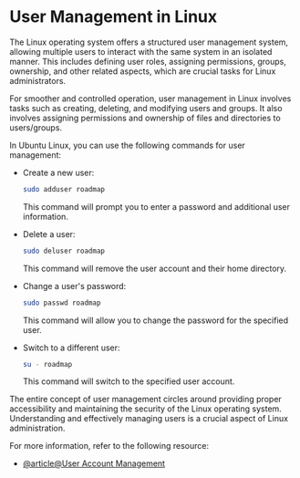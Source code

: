# User Management in Linux

The Linux operating system offers a structured user management system, allowing multiple users to interact with the same system in an isolated manner. This includes defining user roles, assigning permissions, groups, ownership, and other related aspects, which are crucial tasks for Linux administrators.

For smoother and controlled operation, user management in Linux involves tasks such as creating, deleting, and modifying users and groups. It also involves assigning permissions and ownership of files and directories to users/groups.

In Ubuntu Linux, you can use the following commands for user management:

- Create a new user:

  ```bash
  sudo adduser roadmap
  ```

  This command will prompt you to enter a password and additional user information.

- Delete a user:

  ```bash
  sudo deluser roadmap
  ```

  This command will remove the user account and their home directory.

- Change a user's password:

  ```bash
  sudo passwd roadmap
  ```

  This command will allow you to change the password for the specified user.

- Switch to a different user:

  ```bash
  su - roadmap
  ```

  This command will switch to the specified user account.

The entire concept of user management circles around providing proper accessibility and maintaining the security of the Linux operating system. Understanding and effectively managing users is a crucial aspect of Linux administration.

For more information, refer to the following resource:

- [@article@User Account Management](https://labex.io/tutorials/linux-user-account-management-49)
